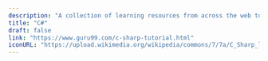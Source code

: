```yaml
---
description: "A collection of learning resources from across the web to help you skill up while at home"
title: "C#"
draft: false
link: "https://www.guru99.com/c-sharp-tutorial.html"
iconURL: "https://upload.wikimedia.org/wikipedia/commons/7/7a/C_Sharp_logo.svg"
---
```

